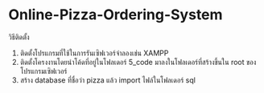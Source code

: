 # Online-Pizza-Ordering-System
วิธีติดตั้ง
1) ติดตั้งโปรแกรมที่ใช้ในการรันเซิฟเวอร์จำลองเช่น XAMPP
2) ติดตั้งโครงงานโดยนำโค้ดที่อยู่ในโฟลเดอร์ 5_code มาลงในโฟลเดอร์ที่สร้างขึ้นใน root ของโปรแกรมเซิฟเวอร์
3) สร้าง database ที่ชื่อว่า pizza แล้ว import ไฟล์ในโฟลเดอร์ sql
